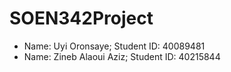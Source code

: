 # SOEN342Project
- Name: Uyi Oronsaye; Student ID: 40089481
- Name: Zineb Alaoui Aziz; Student ID: 40215844 

